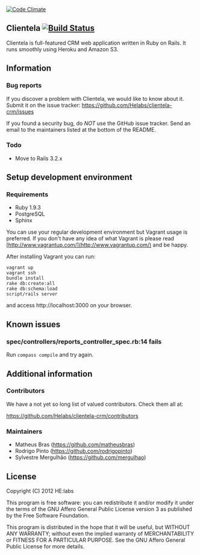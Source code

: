 [![Code Climate](https://codeclimate.com/badge.png)](https://codeclimate.com/github/Helabs/clientela-crm)

## Clientela [![Build Status](https://travis-ci.org/Helabs/clientela-crm.png?branch=master)](https://travis-ci.org/Helabs/clientela-crm)

Clientela is full-featured CRM web application written in Ruby on Rails. It runs smoothly using Heroku and Amazon S3.

## Information

### Bug reports

If you discover a problem with Clientela, we would like to know about it. Submit it on the issue tracker: https://github.com/Helabs/clientela-crm/issues

If you found a security bug, do *NOT* use the GitHub issue tracker. Send an email to the maintainers listed at the bottom of the README.

### Todo

* Move to Rails 3.2.x

## Setup development environment

### Requirements

* Ruby 1.9.3
* PostgreSQL
* Sphinx

You can use your regular development environment but Vagrant usage is preferred. If you don't have any idea of what Vagrant is please read [http://www.vagrantup.com/](http://www.vagrantup.com/) and be happy.

After installing Vagrant you can run:

    vagrant up
    vagrant ssh
    bundle install
    rake db:create:all
    rake db:schema:load
    script/rails server
    
and access http://localhost:3000 on your browser.

## Known issues

### spec/controllers/reports_controller_spec.rb:14 fails

Run `compass compile` and try again.

## Additional information

### Contributors

We have a not yet so long list of valued contributors. Check them all at:

https://github.com/Helabs/clientela-crm/contributors

### Maintainers

* Matheus Bras (https://github.com/matheusbras)
* Rodrigo Pinto (https://github.com/rodrigopinto)
* Sylvestre Mergulhão (https://github.com/mergulhao)

## License

Copyright (C) 2012 HE:labs

This program is free software: you can redistribute it and/or modify it under the terms of the GNU Affero General Public License version 3 as published by the Free Software Foundation.

This program is distributed in the hope that it will be useful, but WITHOUT ANY WARRANTY; without even the implied warranty of MERCHANTABILITY or FITNESS FOR A PARTICULAR PURPOSE. See the GNU Affero General Public License for more details.
